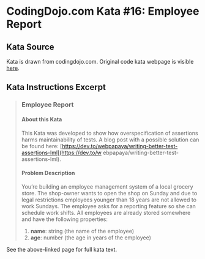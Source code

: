 # CodingDojo.com Kata #16: Employee Report

## Kata Source

Kata is drawn from codingdojo.com. Original code kata webpage is visible
[here](https://codingdojo.org/kata/Employee-Report/).

## Kata Instructions Excerpt

> ### Employee Report
> 
> #### About this Kata
> 
> This Kata was developed to show how overspecification
> of assertions harms maintainability of tests. A blog
> post with a possible solution can be found here:
> [https://dev.to/webpapaya/writing-better-test-assertions-lml](https://dev.to/w
> ebpapaya/writing-better-test-assertions-lml).
> 
> #### Problem Description
> 
> You’re building an employee management system of a local grocery store. The
> shop-owner wants to open the shop on Sunday and due to legal restrictions
> employees younger than 18 years are not allowed to work Sundays. The employee
> asks for a reporting feature so she can schedule work shifts. All employees
> are already stored somewhere and have the following properties:
> 
> 1. **name**: string (the name of the employee)
> 2. **age**: number (the age in years of the employee)

See the above-linked page for full kata text.
